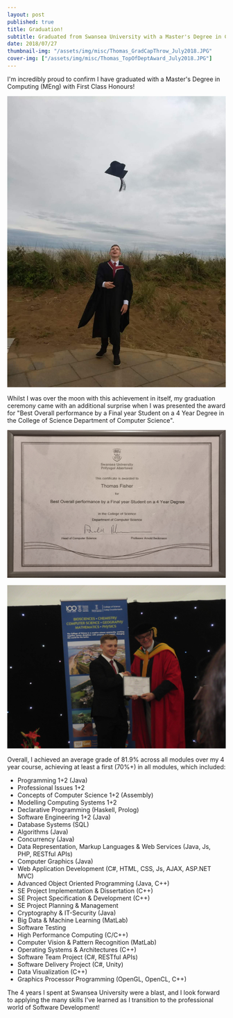 ```yaml
---
layout: post
published: true
title: Graduation!
subtitle: Graduated from Swansea University with a Master's Degree in Computing (MEng), with First Class Honours
date: 2018/07/27
thumbnail-img: "/assets/img/misc/Thomas_GradCapThrow_July2018.JPG"
cover-img: ["/assets/img/misc/Thomas_TopOfDeptAward_July2018.JPG"]
---
```


I'm incredibly proud to confirm I have graduated with a Master's Degree in Computing (MEng) with First Class Honours!

![Tossing my graduation cap](/assets/img/misc/Thomas_GradCapThrow_July2018.JPG)

Whilst I was over the moon with this achievement in itself, my graduation ceremony came with an additional surprise when I was presented the award for "Best Overall performance by a Final year Student on a 4 Year Degree in the College of Science Department of Computer Science".

![Award certificate](/assets/img/misc/BestOverallPerformanceAward.jpg)

![Award presentation](/assets/img/misc/Thomas_TopOfDeptAward_July2018.JPG)

Overall, I achieved an average grade of 81.9% across all modules over my 4 year course, achieving at least a first (70%+) in all modules, which included:

- Programming 1+2 (Java)
- Professional Issues 1+2
- Concepts of Computer Science 1+2 (Assembly)
- Modelling Computing Systems 1+2
- Declarative Programming (Haskell, Prolog)
- Software Engineering 1+2 (Java)
- Database Systems (SQL)
- Algorithms (Java)
- Concurrency (Java)
- Data Representation, Markup Languages & Web Services (Java, Js, PHP, RESTful APIs)
- Computer Graphics (Java)
- Web Application Development (C#, HTML, CSS, Js, AJAX, ASP.NET MVC)
- Advanced Object Oriented Programming (Java, C++)
- SE Project Implementation & Dissertation (C++)
- SE Project Specification & Development (C++)
- SE Project Planning & Management
- Cryptography & IT-Security (Java)
- Big Data & Machine Learning (MatLab)
- Software Testing
- High Performance Computing (C/C++)
- Computer Vision & Pattern Recognition (MatLab)
- Operating Systems & Architectures (C++)
- Software Team Project (C#, RESTful APIs)
- Software Delivery Project (C#, Unity)
- Data Visualization (C++)
- Graphics Processor Programming (OpenGL, OpenCL, C++)

The 4 years I spent at Swansea University were a blast, and I look forward to applying the many skills I've learned as I transition to the professional world of Software Development!